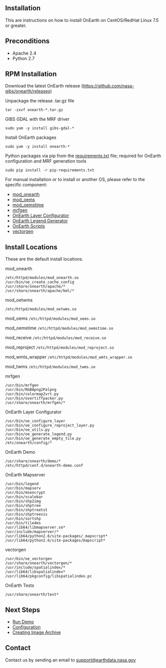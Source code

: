## Installation

This are instructions on how to install OnEarth on CentOS/RedHat Linux 7.5 or greater.

## Preconditions

* Apache 2.4
* Python 2.7

## RPM Installation

Download the latest OnEarth release (https://github.com/nasa-gibs/onearth/releases)

Unpackage the release .tar.gz file

```
tar -zxvf onearth-*.tar.gz
```

GIBS GDAL with the MRF driver

```
sudo yum -y install gibs-gdal-*
```

Install OnEarth packages

```
sudo yum -y install onearth-*
```

Python packages via pip from the [requirements.txt](../docker/el7/pip-requirements.txt) file; required for OnEarth configuration and MRF generation tools

```
sudo pip install -r pip-requirements.txt
```

For manual installation or to install or another OS, please refer to the specific component:

* [mod_onearth](../src/modules/mod_onearth/README.md)
* [mod_oems](../src/modules/mod_oems/README.md)
* [mod_oemstime](../src/modules/mod_oemstime/README.md)
* [mrfgen](../src/mrfgen/README.md)
* [OnEarth Layer Configurator](../src/layer_config/README.md)
* [OnEarth Legend Generator](../src/generate_legend/README.md)
* [OnEarth Scripts](../src/scripts/README.md)
* [vectorgen](../src/vectorgen/README.md)

## Install Locations

These are the default install locations.

mod_onearth
```
/etc/httpd/modules/mod_onearth.so
/usr/bin/oe_create_cache_config
/usr/share/onearth/apache/*
/usr/share/onearth/apache/kml/*
```

mod_oetwms
```
/etc/httpd/modules/mod_oetwms.so
```

mod_oems
``
/etc/httpd/modules/mod_oems.so
``

mod_oemstime
``
/etc/httpd/modules/mod_oemstime.so
``

mod_receive
``
/etc/httpd/modules/mod_receive.so
``

mod_reproject
``
/etc/httpd/modules/mod_reproject.so
``

mod_wmts_wrapper
``
/etc/httpd/modules/mod_wmts_wrapper.so
``

mod_twms
``
/etc/httpd/modules/mod_twms.so
``

mrfgen
```
/usr/bin/mrfgen
/usr/bin/RGBApng2Palpng
/usr/bin/colormap2vrt.py
/usr/bin/overtiffpacker.py
/usr/share/onearth/mrfgen/*
```

OnEarth Layer Configurator
```
/usr/bin/oe_configure_layer
/usr/bin/oe_configure_reproject_layer.py
/usr/bin/oe_utils.py
/usr/bin/oe_generate_legend.py
/usr/bin/oe_generate_empty_tile.py
/etc/onearth/config/*
```

OnEarth Demo
```
/usr/share/onearth/demo/*
/etc/httpd/conf.d/onearth-demo.conf
```

OnEarth Mapserver
```
/usr/bin/legend
/usr/bin/mapserv
/usr/bin/msencrypt
/usr/bin/scalebar
/usr/bin/shp2img
/usr/bin/shptree
/usr/bin/shptreetst
/usr/bin/shptreevis
/usr/bin/sortshp
/usr/bin/tile4ms
/usr/lib64/libmapserver.so*
/usr/include/mapserver/*
/usr/lib64/python2.6/site-packages/_mapscript*
/usr/lib64/python2.6/site-packages/mapscript*
```

vectorgen
```
/usr/bin/oe_vectorgen
/usr/share/onearth/vectorgen/*
/usr/include/spatialindex/*
/usr/lib64/libspatialindex*
/usr/lib64/pkgconfig/libspatialindex.pc
```

OnEarth Tests
```
/usr/share/onearth/test*
```

## Next Steps

* [Run Demo](../src/demo/README.md)
* [Configuration](configuration.md)
* [Creating Image Archive](archive.md)


## Contact

Contact us by sending an email to
[support@earthdata.nasa.gov](mailto:support@earthdata.nasa.gov)
